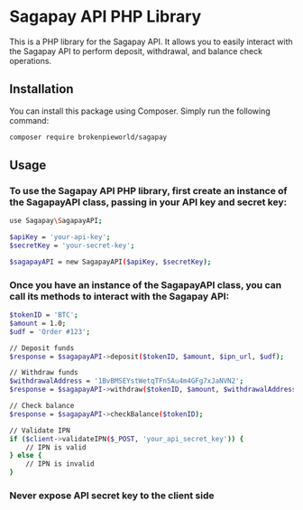 # Sagapay API PHP Library

This is a PHP library for the Sagapay API. It allows you to easily interact with the Sagapay API to perform deposit, withdrawal, and balance check operations.

## Installation

You can install this package using Composer. Simply run the following command:

```bash
composer require brokenpieworld/sagapay
```

## Usage

### To use the Sagapay API PHP library, first create an instance of the SagapayAPI class, passing in your API key and secret key:

```bash
use Sagapay\SagapayAPI;

$apiKey = 'your-api-key';
$secretKey = 'your-secret-key';

$sagapayAPI = new SagapayAPI($apiKey, $secretKey);
```

### Once you have an instance of the SagapayAPI class, you can call its methods to interact with the Sagapay API:



```bash
$tokenID = 'BTC';
$amount = 1.0;
$udf = 'Order #123';

// Deposit funds
$response = $sagapayAPI->deposit($tokenID, $amount, $ipn_url, $udf);

// Withdraw funds
$withdrawalAddress = '1BvBMSEYstWetqTFn5Au4m4GFg7xJaNVN2';
$response = $sagapayAPI->withdraw($tokenID, $amount, $withdrawalAddress, $ipn_url, $udf);

// Check balance
$response = $sagapayAPI->checkBalance($tokenID);

// Validate IPN
if ($client->validateIPN($_POST, 'your_api_secret_key')) {
    // IPN is valid
} else {
    // IPN is invalid
}
```

### Never expose API secret key to the client side